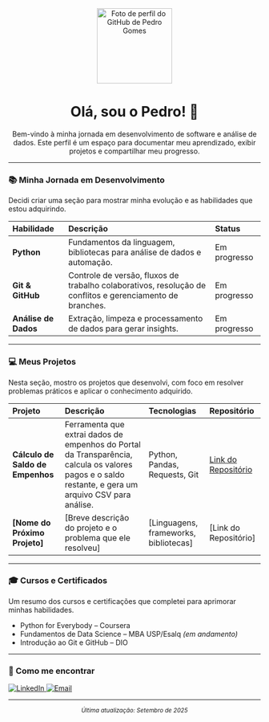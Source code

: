 <div align="center">
  <img src="https://github.com/pedrovcgomes.png" width="150px" alt="Foto de perfil do GitHub de Pedro Gomes">
  <h1>Olá, sou o Pedro! 👋</h1>
  <p>Bem-vindo à minha jornada em desenvolvimento de software e análise de dados. Este perfil é um espaço para documentar meu aprendizado, exibir projetos e compartilhar meu progresso.</p>
</div>

---

### 📚 Minha Jornada em Desenvolvimento

Decidi criar uma seção para mostrar minha evolução e as habilidades que estou adquirindo.

| Habilidade | Descrição | Status |
| :--- | :--- | :--- |
| **Python** | Fundamentos da linguagem, bibliotecas para análise de dados e automação. | Em progresso |
| **Git & GitHub** | Controle de versão, fluxos de trabalho colaborativos, resolução de conflitos e gerenciamento de branches. | Em progresso |
| **Análise de Dados** | Extração, limpeza e processamento de dados para gerar insights. | Em progresso |

---

### 💻 Meus Projetos

Nesta seção, mostro os projetos que desenvolvi, com foco em resolver problemas práticos e aplicar o conhecimento adquirido.

| Projeto | Descrição | Tecnologias | Repositório |
| :--- | :--- | :--- | :--- |
| **Cálculo de Saldo de Empenhos** | Ferramenta que extrai dados de empenhos do Portal da Transparência, calcula os valores pagos e o saldo restante, e gera um arquivo CSV para análise. | Python, Pandas, Requests, Git | [Link do Repositório](https://github.com/pedrovcgomes/Projeto_Saldo_Empenhos) |
| **[Nome do Próximo Projeto]** | [Breve descrição do projeto e o problema que ele resolveu] | [Linguagens, frameworks, bibliotecas] | [Link do Repositório] |

---

### 🎓 Cursos e Certificados

Um resumo dos cursos e certificações que completei para aprimorar minhas habilidades.

- Python for Everybody – Coursera  
- Fundamentos de Data Science – MBA USP/Esalq *(em andamento)*  
- Introdução ao Git e GitHub – DIO 

---

### 🤝 Como me encontrar

<a href="https://www.linkedin.com/in/pedro-gomes-8062ab371/" target="_blank">
  <img src="https://img.shields.io/badge/LinkedIn-0077B5?style=for-the-badge&logo=linkedin&logoColor=white" alt="LinkedIn">
</a>

<a href="mailto:pedrovcgomes@gmail.com">
  <img src="https://img.shields.io/badge/Email-D14836?style=for-the-badge&logo=gmail&logoColor=white" alt="Email">
</a>

---

<div align="center">
  <small><em>Última atualização: Setembro de 2025</em></small>
</div>
